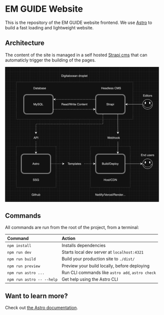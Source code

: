 # EM GUIDE Website
This is the repository of the EM GUIDE website frontend. We use [Astro](https://astro.build/) to build a fast loading and lightweight website.

## Architecture

The content of the site is managed in a self hosted [Strapi cms](https://github.com/EM-GUIDE/em-guide-cms) that can automaticly trigger the building of the pages.

![alt text](https://github.com/EM-GUIDE/em-guide-site/blob/main/em_guide_site_architecture.png?raw=true)

## Commands

All commands are run from the root of the project, from a terminal:

| Command                   | Action                                           |
| :------------------------ | :----------------------------------------------- |
| `npm install`             | Installs dependencies                            |
| `npm run dev`             | Starts local dev server at `localhost:4321`      |
| `npm run build`           | Build your production site to `./dist/`          |
| `npm run preview`         | Preview your build locally, before deploying     |
| `npm run astro ...`       | Run CLI commands like `astro add`, `astro check` |
| `npm run astro -- --help` | Get help using the Astro CLI                     |

## Want to learn more?

Check out [the Astro documentation](https://docs.astro.build).